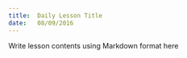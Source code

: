 ```yaml
---
title:  Daily Lesson Title
date:   08/09/2016
---
```


Write lesson contents using Markdown format here